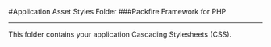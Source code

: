 #Application Asset Styles Folder
###Packfire Framework for PHP

___

This folder contains your application Cascading Stylesheets (CSS).